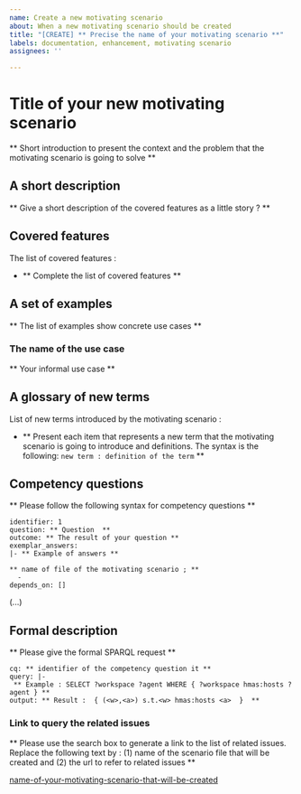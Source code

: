 ```yaml
---
name: Create a new motivating scenario
about: When a new motivating scenario should be created
title: "[CREATE] ** Precise the name of your motivating scenario **"
labels: documentation, enhancement, motivating scenario
assignees: ''

---
```


# **Title of your new motivating scenario**


** Short introduction to present the context and the problem that the motivating scenario is going to solve **

## **A short description**

** Give a short description of the covered features as a little story ? **

## **Covered features** 

The list of covered features : 
* ** Complete the list of covered features **

## **A set of examples**

** The list of examples show concrete use cases **

### The name of the use case

** Your informal use case **




## **A glossary of new terms**

List of new terms introduced by the motivating scenario :
* ** Present each item that represents a new term that the motivating scenario is going to introduce and definitions. The syntax is the following: `new term : definition of the term`  **


## **Competency questions**

** Please follow the following syntax for competency questions **
```
identifier: 1
question: ** Question  **
outcome: ** The result of your question **
exemplar_answers: 
|- ** Example of answers **

** name of file of the motivating scenario ; ** 
  -  
depends_on: [] 
```

(...)

## **Formal description** 

** Please give the formal SPARQL request **

```
cq: ** identifier of the competency question it **
query: |-
 ** Example : SELECT ?workspace ?agent WHERE { ?workspace hmas:hosts ?agent } **
output: ** Result :  { (<w>,<a>) s.t.<w> hmas:hosts <a>  }  **
```

### **Link to query the related issues** 
** Please use the search box to generate a link to the list of related issues.
Replace the following text by : (1) name of the scenario file that will be created and (2) the url to refer to related issues **

[name-of-your-motivating-scenario-that-will-be-created](https://github.com/HyperAgents/ns.hyperagents.org/issues?q=name-of-your-motivating-scenario-that-will-be-created)
